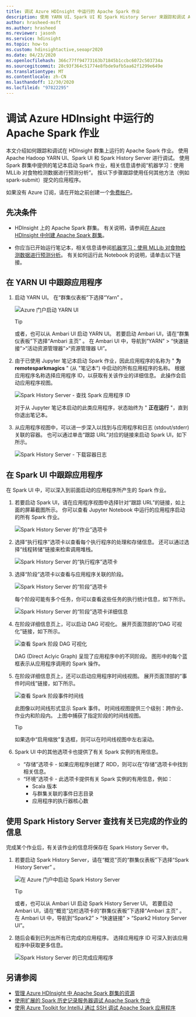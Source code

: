 ```yaml
---
title: 调试 Azure HDInsight 中运行的 Apache Spark 作业
description: 使用 YARN UI、Spark UI 和 Spark History Server 来跟踪和调试 Azure HDInsight 中的 Spark 群集上运行的作业
author: hrasheed-msft
ms.author: hrasheed
ms.reviewer: jasonh
ms.service: hdinsight
ms.topic: how-to
ms.custom: hdinsightactive,seoapr2020
ms.date: 04/23/2020
ms.openlocfilehash: 366c77ff94773163b71845b1ccbc6072c503734a
ms.sourcegitcommit: 28c93f364c51774e8fbde9afb5aa62f1299e649e
ms.translationtype: MT
ms.contentlocale: zh-CN
ms.lasthandoff: 12/30/2020
ms.locfileid: "97822295"
---
```

# <a name="debug-apache-spark-jobs-running-on-azure-hdinsight"></a>调试 Azure HDInsight 中运行的 Apache Spark 作业

本文介绍如何跟踪和调试在 HDInsight 群集上运行的 Apache Spark 作业。 使用 Apache Hadoop YARN UI、Spark UI 和 Spark History Server 进行调试。 使用 Spark 群集中提供的笔记本启动 Spark 作业，相关信息请参阅“机器学习：使用 MLLib 对食物检测数据进行预测分析”。 按以下步骤跟踪使用任何其他方法（例如 spark-submit）提交的应用程序。

如果没有 Azure 订阅，请在开始之前创建一个[免费帐户](https://azure.microsoft.com/free/?WT.mc_id=A261C142F)。

## <a name="prerequisites"></a>先决条件

* HDInsight 上的 Apache Spark 群集。 有关说明，请参阅[在 Azure HDInsight 中创建 Apache Spark 群集](apache-spark-jupyter-spark-sql.md)。

* 你应当已开始运行笔记本，相关信息请参阅[机器学习：使用 MLLib 对食物检测数据进行预测分析](apache-spark-machine-learning-mllib-ipython.md)。 有关如何运行此 Notebook 的说明，请单击以下链接。  

## <a name="track-an-application-in-the-yarn-ui"></a>在 YARN UI 中跟踪应用程序

1. 启动 YARN UI。 在“群集仪表板”下选择“Yarn” 。

    ![Azure 门户启动 YARN UI](./media/apache-spark-job-debugging/launch-apache-yarn-ui.png)

   > [!TIP]  
   > 或者，也可以从 Ambari UI 启动 YARN UI。 若要启动 Ambari UI，请在“群集仪表板”下选择“Ambari 主页” 。 在 Ambari UI 中，导航到“YARN” > “快速链接”>“活动资源管理器”>“资源管理器 UI”。

2. 由于已使用 Jupyter 笔记本启动 Spark 作业，因此应用程序的名称为 " **为 remotesparkmagics** " (从 "笔记本") 中启动的所有应用程序的名称。 根据应用程序名称选择应用程序 ID，以获取有关该作业的详细信息。 此操作会启动应用程序视图。

    ![Spark History Server - 查找 Spark 应用程序 ID](./media/apache-spark-job-debugging/find-application-id1.png)

    对于从 Jupyter 笔记本启动的此类应用程序，状态始终为 " **正在运行** "，直到你退出笔记本。

3. 从应用程序视图中，可以进一步深入以找到与应用程序和日志 (stdout/stderr) 关联的容器。 也可以通过单击“跟踪 URL”对应的链接来启动 Spark UI，如下所示。

    ![Spark History Server - 下载容器日志](./media/apache-spark-job-debugging/download-container-logs.png)

## <a name="track-an-application-in-the-spark-ui"></a>在 Spark UI 中跟踪应用程序

在 Spark UI 中，可以深入到前面启动的应用程序所产生的 Spark 作业。

1. 若要启动 Spark UI，请在应用程序视图中选择针对“跟踪 URL”的链接，如上面的屏幕截图所示。 你可以查看 Jupyter Notebook 中运行的应用程序启动的所有 Spark 作业。

    ![Spark History Server 的“作业”选项卡](./media/apache-spark-job-debugging/view-apache-spark-jobs.png)

2. 选择“执行程序”选项卡以查看每个执行程序的处理和存储信息。 还可以通过选择“线程转储”链接来检索调用堆栈。

    ![Spark History Server 的“执行程序”选项卡](./media/apache-spark-job-debugging/view-spark-executors.png)

3. 选择“阶段”选项卡以查看与应用程序关联的阶段。

    ![Spark History Server 的“阶段”选项卡](./media/apache-spark-job-debugging/view-apache-spark-stages.png "查看 Spark 阶段")

    每个阶段可能有多个任务，你可以查看这些任务的执行统计信息，如下所示。

    ![Spark History Server 的“阶段”选项卡详细信息](./media/apache-spark-job-debugging/view-spark-stages-details.png "查看 Spark 阶段详细信息")

4. 在阶段详细信息页上，可以启动 DAG 可视化。 展开页面顶部的“DAG 可视化”链接，如下所示。

    ![查看 Spark 阶段 DAG 可视化](./media/apache-spark-job-debugging/view-spark-stages-dag-visualization.png)

    DAG (Direct Aclyic Graph) 呈现了应用程序中的不同阶段。 图形中的每个蓝框表示从应用程序调用的 Spark 操作。

5. 在阶段详细信息页上，还可以启动应用程序时间线视图。 展开页面顶部的“事件时间线”链接，如下所示。

    ![查看 Spark 阶段事件时间线](./media/apache-spark-job-debugging/view-spark-stages-event-timeline.png)

    此图像以时间线形式显示 Spark 事件。 时间线视图提供三个级别：跨作业、作业内和阶段内。 上图中捕获了指定阶段的时间线视图。

   > [!TIP]  
   > 如果选中“启用缩放”复选框，则可以在时间线视图中左右滚动。

6. Spark UI 中的其他选项卡也提供了有关 Spark 实例的有用信息。

   * “存储”选项卡 - 如果应用程序创建了 RDD，则可以在“存储”选项卡中找到相关信息。
   * “环境”选项卡 - 此选项卡提供有关 Spark 实例的有用信息，例如：
     * Scala 版本
     * 与群集关联的事件日志目录
     * 应用程序的执行器核心数

## <a name="find-information-about-completed-jobs-using-the-spark-history-server"></a>使用 Spark History Server 查找有关已完成的作业的信息

完成某个作业后，有关该作业的信息将保存在 Spark History Server 中。

1. 若要启动 Spark History Server，请在“概览”页的“群集仪表板”下选择“Spark History Server”  。

    ![在 Azure 门户中启动 Spark History Server](./media/apache-spark-job-debugging/launch-spark-history-server.png "启动 Spark History Server1")

   > [!TIP]  
   > 或者，也可以从 Ambari UI 启动 Spark History Server UI。 若要启动 Ambari UI，请在“概览”边栏选项卡的“群集仪表板”下选择“Ambari 主页” 。 在 Ambari UI 中，导航到“Spark2” > “快速链接” > “Spark2 History Server UI”。

2. 随后会看到已列出所有已完成的应用程序。 选择应用程序 ID 可深入到该应用程序中获取更多信息。

    ![Spark History Server 的已完成应用程序](./media/apache-spark-job-debugging/view-completed-applications.png "启动 Spark History Server2")

## <a name="see-also"></a>另请参阅

* [管理 Azure HDInsight 中 Apache Spark 群集的资源](apache-spark-resource-manager.md)
* [使用扩展的 Spark 历史记录服务器调试 Apache Spark 作业](apache-azure-spark-history-server.md)
* [使用 Azure Toolkit for IntelliJ 通过 SSH 调试 Apache Spark 应用程序](apache-spark-intellij-tool-debug-remotely-through-ssh.md)
